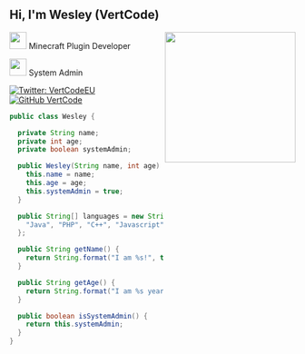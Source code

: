 <h2> Hi, I'm Wesley (VertCode)</h2>
<img align='right' src="https://vertcode.eu/logo%27s/VertCode-Logo.png" width="230">
<p><img src="https://www.minecraft.net/etc.clientlibs/minecraft/clientlibs/main/resources/favicon.ico" width="30"> Minecraft Plugin Developer <br>
<p><img src="https://cdn.vertcode.eu/i/sys-admin.png" width="30"> System Admin
</p>


[![Twitter: VertCodeEU](https://img.shields.io/twitter/follow/VertCodeEU?style=social)](https://twitter.com/VertCodeEU)
[![GitHub VertCode](https://img.shields.io/github/followers/VertCode?label=follow&style=social)](https://github.com/VertCode)  

```java
public class Wesley {

  private String name;
  private int age;
  private boolean systemAdmin;

  public Wesley(String name, int age) {
    this.name = name;
    this.age = age;
    this.systemAdmin = true;
  }

  public String[] languages = new String[] {
    "Java", "PHP", "C++", "Javascript", "C#", "Bash"
  };

  public String getName() {
    return String.format("I am %s!", this.name); 
  }

  public String getAge() {
    return String.format("I am %s years old!", this.age);
  }

  public boolean isSystemAdmin() {
    return this.systemAdmin;
  }
}
```